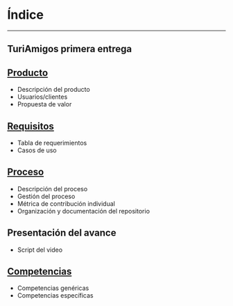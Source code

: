 # Índice 
---
TuriAmigos primera entrega
---
## [Producto](https://github.com/danivillarino/Equipo2_FIS/tree/ac64fd5ae54fe14a9bacac07e1beea7dc5454cc6/Producto)
- Descripción del producto
- Usuarios/clientes
- Propuesta de valor

## [Requisitos](https://github.com/danivillarino/Equipo2_FIS/tree/59ca466c84ccad9e8d36ed47b3c3b03ff6ea68ee/Requisitos)
- Tabla de requerimientos
- Casos de uso

## [Proceso](https://github.com/danivillarino/Equipo2_FIS/tree/12cbb35fdbd83a092a686fb85447962a5012b2c6/Proceso)
- Descripción del proceso
- Gestión del proceso
- Métrica de contribución individual
- Organización y documentación del repositorio

## Presentación del avance
- Script del video

## [Competencias](https://github.com/danivillarino/Equipo2_FIS/tree/aaaa25855d5a251e0f5cf4467bd58661d12b948f/Competencias)
- Competencias genéricas
- Competencias específicas

